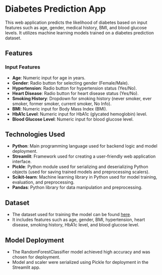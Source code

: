 # Diabetes Prediction App

This web application predicts the likelihood of diabetes based on input features such as age, gender, medical history, BMI, and blood glucose levels. It utilizes machine learning models trained on a diabetes prediction dataset.

## Features

### Input Features

- **Age**: Numeric input for age in years.
- **Gender**: Radio button for selecting gender (Female/Male).
- **Hypertension**: Radio button for hypertension status (Yes/No).
- **Heart Disease**: Radio button for heart disease status (Yes/No).
- **Smoking History**: Dropdown for smoking history (never smoker, ever smoker, former smoker, current smoker, No Info).
- **BMI**: Numeric input for Body Mass Index (BMI).
- **HbA1c Level**: Numeric input for HbA1c (glycated hemoglobin) level.
- **Blood Glucose Level**: Numeric input for blood glucose level.

## Technologies Used

- **Python**: Main programming language used for backend logic and model deployment.
- **Streamlit**: Framework used for creating a user-friendly web application interface.
- **Pickle**: Python module used for serializing and deserializing Python objects (used for saving trained models and preprocessing scalers).
- **Scikit-learn**: Machine learning library in Python used for model training, evaluation, and preprocessing.
- **Pandas**: Python library for data manipulation and preprocessing.

## Dataset

- The dataset used for training the model can be found [here](link-to-your-dataset).
- It includes features such as age, gender, BMI, hypertension, heart disease, smoking history, HbA1c level, and blood glucose level.

## Model Deployment

- The RandomForestClassifier model achieved high accuracy and was chosen for deployment.
- Model and scaler were serialized using Pickle for deployment in the Streamlit app.


